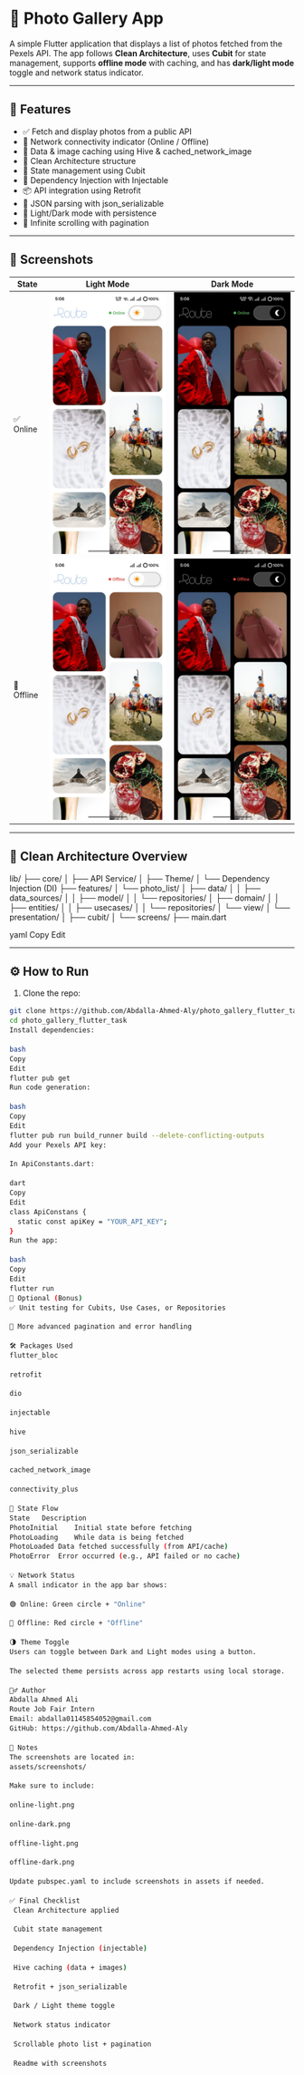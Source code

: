 # 📸 Photo Gallery App

A simple Flutter application that displays a list of photos fetched from the Pexels API. The app follows **Clean Architecture**, uses **Cubit** for state management, supports **offline mode** with caching, and has **dark/light mode** toggle and network status indicator.

---

## 🚀 Features

- ✅ Fetch and display photos from a public API
- 📶 Network connectivity indicator (Online / Offline)
- 💾 Data & image caching using Hive & cached_network_image
- 🧱 Clean Architecture structure
- 🧠 State management using Cubit
- 🔧 Dependency Injection with Injectable
- 📦 API integration using Retrofit
- 📁 JSON parsing with json_serializable
- 🌙 Light/Dark mode with persistence
- 🔄 Infinite scrolling with pagination

---

## 📱 Screenshots

| State | Light Mode | Dark Mode |
|-------|------------|-----------|
| ✅ Online | ![Online Light](assets/screenshots/online-light.jpg) | ![Online Dark](assets/screenshots/online-dark.jpg) |
| 🚫 Offline | ![Offline Light](assets/screenshots/offline-light.jpg) | ![Offline Dark](assets/screenshots/offline-dark.jpg) |

---

## 🧱 Clean Architecture Overview

lib/
├── core/
│ ├── API Service/
│ ├── Theme/
│ └── Dependency Injection (DI)
├── features/
│ └── photo_list/
│ ├── data/
│ │ ├── data_sources/
│ │ ├── model/
│ │ └── repositories/
│ ├── domain/
│ │ ├── entities/
│ │ ├── usecases/
│ │ └── repositories/
│ └── view/
│ └── presentation/
│ ├── cubit/
│ └── screens/
├── main.dart

yaml
Copy
Edit

---

## ⚙️ How to Run

1. Clone the repo:

```bash
git clone https://github.com/Abdalla-Ahmed-Aly/photo_gallery_flutter_task
cd photo_gallery_flutter_task
Install dependencies:

bash
Copy
Edit
flutter pub get
Run code generation:

bash
Copy
Edit
flutter pub run build_runner build --delete-conflicting-outputs
Add your Pexels API key:

In ApiConstants.dart:

dart
Copy
Edit
class ApiConstans {
  static const apiKey = "YOUR_API_KEY";
}
Run the app:

bash
Copy
Edit
flutter run
🧪 Optional (Bonus)
✅ Unit testing for Cubits, Use Cases, or Repositories

🔄 More advanced pagination and error handling

🛠️ Packages Used
flutter_bloc

retrofit

dio

injectable

hive

json_serializable

cached_network_image

connectivity_plus

🧠 State Flow
State	Description
PhotoInitial	Initial state before fetching
PhotoLoading	While data is being fetched
PhotoLoaded	Data fetched successfully (from API/cache)
PhotoError	Error occurred (e.g., API failed or no cache)

💡 Network Status
A small indicator in the app bar shows:

🟢 Online: Green circle + "Online"

🔴 Offline: Red circle + "Offline"

🌗 Theme Toggle
Users can toggle between Dark and Light modes using a button.

The selected theme persists across app restarts using local storage.

🙋‍♂️ Author
Abdalla Ahmed Ali
Route Job Fair Intern
Email: abdalla01145854052@gmail.com
GitHub: https://github.com/Abdalla-Ahmed-Aly

📂 Notes
The screenshots are located in:
assets/screenshots/

Make sure to include:

online-light.png

online-dark.png

offline-light.png

offline-dark.png

Update pubspec.yaml to include screenshots in assets if needed.

✅ Final Checklist
 Clean Architecture applied

 Cubit state management

 Dependency Injection (injectable)

 Hive caching (data + images)

 Retrofit + json_serializable

 Dark / Light theme toggle

 Network status indicator

 Scrollable photo list + pagination

 Readme with screenshots

